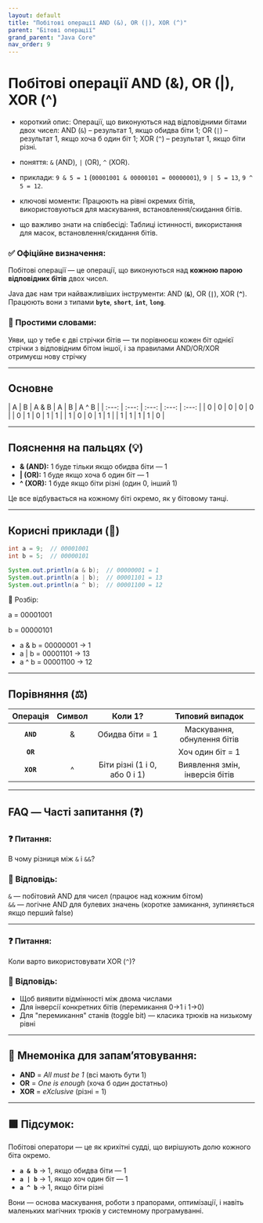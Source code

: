 ```yaml
---
layout: default
title: "Побітові операції AND (&), OR (|), XOR (^)"
parent: "Бітові операції"
grand_parent: "Java Core"
nav_order: 9
---
```


# Побітові операції AND (&), OR (|), XOR (^)

* короткий опис: Операції, що виконуються над відповідними бітами двох чисел: AND (`&`) – результат 1, якщо обидва біти 1; OR (`|`) – результат 1, якщо хоча б один біт 1; XOR (`^`) – результат 1, якщо біти різні.

* поняття: `&` (AND), `|` (OR), `^` (XOR).

* приклади: `9 & 5 = 1` (`00001001 & 00000101 = 00000001`), `9 | 5 = 13`, `9 ^ 5 = 12`.

* ключові моменти: Працюють на рівні окремих бітів, використовуються для маскування, встановлення/скидання бітів.

* що важливо знати на співбесіді: Таблиці істинності, використання для масок, встановлення/скидання бітів.

### **✅ Офіційне визначення:**

Побітові операції — це операції, що виконуються над **кожною парою відповідних бітів** двох чисел.

Java дає нам три найважливіших інструменти: AND (**`&`**), OR (**`|`**), XOR (**`^`**). Працюють вони з типами **`byte`**, **`short`**, **`int`**, **`long`**.

### **🧠 Простими словами:**

Уяви, що у тебе є дві стрічки бітів — ти порівнюєш кожен біт однієї стрічки з відповідним бітом іншої, і за правилами AND/OR/XOR отримуєш нову стрічку

---

## **Основне**

| A | B | A & B | A | B | A ^ B |
| :---: | :---: | :---: | :---: | :---: |
| 0 | 0 | 0 | 0 | 0 |
| 0 | 1 | 0 | 1 | 1 |
| 1 | 0 | 0 | 1 | 1 |
| 1 | 1 | 1 | 1 | 0 |

---

## **Пояснення на пальцях (💡)**

* **& (AND):** 1 буде тільки якщо обидва біти — 1
* **| (OR):** 1 буде якщо хоча б один біт — 1
* **^ (XOR):** 1 буде якщо біти різні (один 0, інший 1\)

Це все відбувається на кожному біті окремо, як у бітовому танці.

---

## **Корисні приклади (🧪)**

```java
int a = 9;  // 00001001
int b = 5;  // 00000101

System.out.println(a & b);  // 00000001 = 1
System.out.println(a | b);  // 00001101 = 13
System.out.println(a ^ b);  // 00001100 = 12
```

🔹 Розбір:

a \= 00001001

b \= 00000101

* a & b \= 00000001 -> 1
* a | b \= 00001101 -> 13
* a ^ b \= 00001100 -> 12

---

## **Порівняння (⚖️)**

| Операція | Символ | Коли 1? | Типовий випадок |
| :---: | :---: | :---: | :---: |
| **`AND`** | & | Обидва біти \= 1 | Маскування, обнулення бітів |
| **`OR`** | | | Хоч один біт \= 1 | Встановлення бітів |
| **`XOR`** | ^ | Біти різні (1 і 0, або 0 і 1\) | Виявлення змін, інверсія бітів |

---

## **FAQ — Часті запитання (❓)**

### **❓ Питання:**

В чому різниця між `&` і `&&`?  

### **💬 Відповідь:**

`&` — побітовий AND для чисел (працює над кожним бітом)  
`&&` — логічне AND для булевих значень (коротке замикання, зупиняється якщо перший false)

---

### **❓ Питання:**

Коли варто використовувати XOR (`^`)?  

### **💬 Відповідь:**

* Щоб виявити відмінності між двома числами
* Для інверсії конкретних бітів (перемикання 0->1 і 1->0)
* Для "перемикання" станів (toggle bit) — класика трюків на низькому рівні

---

## **🧠 Мнемоніка для запам’ятовування:**

* **AND** \= *All must be 1* (всі мають бути 1\)
* **OR** \= *One is enough* (хоча б один достатньо)
* **XOR** \= *eXclusive* (різні \= 1\)

---

## **🟩 Підсумок:**

Побітові оператори — це як крихітні судді, що вирішують долю кожного біта окремо.

* **`a & b`** -> 1, якщо обидва біти — 1
* **`a | b`** -> 1, якщо хоч один біт — 1
* **`a ^ b`** -> 1, якщо біти різні

Вони — основа маскування, роботи з прапорами, оптимізації, і навіть маленьких магічних трюків у системному програмуванні.
